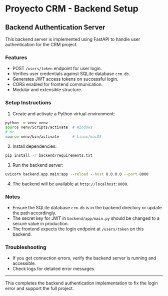 # Proyecto CRM - Backend Setup

## Backend Authentication Server

This backend server is implemented using FastAPI to handle user authentication for the CRM project.

### Features

- POST `/users/token` endpoint for user login.
- Verifies user credentials against SQLite database `crm.db`.
- Generates JWT access tokens on successful login.
- CORS enabled for frontend communication.
- Modular and extensible structure.

### Setup Instructions

1. Create and activate a Python virtual environment:

```bash
python -m venv venv
source venv/Scripts/activate  # Windows
# or
source venv/bin/activate      # Linux/macOS
```

2. Install dependencies:

```bash
pip install -r backend/requirements.txt
```

3. Run the backend server:

```bash
uvicorn backend.app.main:app --reload --host 0.0.0.0 --port 8000
```

4. The backend will be available at `http://localhost:8000`.

### Notes

- Ensure the SQLite database `crm.db` is in the backend directory or update the path accordingly.
- The secret key for JWT in `backend/app/main.py` should be changed to a secure value in production.
- The frontend expects the login endpoint at `/users/token` on this backend.

### Troubleshooting

- If you get connection errors, verify the backend server is running and accessible.
- Check logs for detailed error messages.

---

This completes the backend authentication implementation to fix the login error and support the full project.
